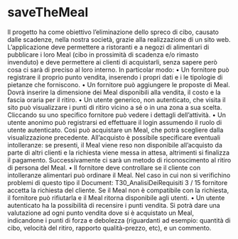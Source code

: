 # saveTheMeal

Il progetto ha come obiettivo l’eliminazione dello spreco di cibo, causato dalle scadenze, nella nostra società, grazie alla realizzazione di un sito web. L’applicazione deve permettere a ristoranti e a negozi di alimentari di pubblicare i loro Meal (cibo in prossimità di scadenza e/o rimasto invenduto) e deve permettere ai clienti di acquistarli, senza sapere però cosa ci sarà di preciso al loro interno.
In particolar modo:
• Un fornitore può registrare il proprio punto vendita, inserendo i propri dati e i le tipologie di pietanze che forniscono.
• Un fornitore può aggiungere le proposte di Meal. Dovrà inserire la dimensione dei Meal disponibili alla vendita, il costo e la fascia oraria per il ritiro.
• Un utente generico, non autenticato, che visita il sito può visualizzare i punti di ritiro vicino a sé o in una zona a sua scelta. Cliccando su uno specifico fornitore può vedere i dettagli dell’attività.
• Un utente anonimo può registrarsi ed effettuare il login assumendo il ruolo di utente autenticato. Così può acquistare un Meal, che potrà scegliere dalla visualizzazione precedente. All’acquisto è possibile specificare eventuali intolleranze: se presenti, il Meal viene reso non disponibile all’acquisto da parte di altri clienti e la richiesta viene messa in attesa, altrimenti si finalizza il pagamento. Successivamente ci sarà un metodo di riconoscimento al ritiro di persona del Meal.
• Il fornitore deve controllare se il cliente con intolleranze alimentari può ordinare il Meal. Nel caso in cui non si verifichino problemi di questo tipo il
Document: T30_AnalisiDeiRequisiti
3 / 15
fornitore accetta la richiesta del cliente. Se il Meal non è compatibile con la richiesta, il fornitore può rifiutarla e il Meal ritorna disponibile agli utenti.
• Un utente autenticato ha la possibilità di recensire i punti vendita. Si potrà dare una valutazione ad ogni punto vendita dove si è acquistato un Meal, indicandone i punti di forza e debolezza (riguardanti ad esempio: quantità di cibo, velocità del ritiro, rapporto qualità-prezzo, etc), e un commento.
